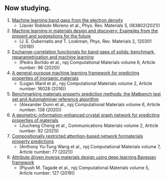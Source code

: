 ## Now studying.  
  1. [Machine learning band gaps from the electron density](https://doi.org/10.1103/PhysRevMaterials.5.083802)
     - (Javier Robledo Moreno et al., Phys. Rev. Materials 5, 083802(2021))
  2. [Machine learning in materials design and discovery: Examples from the present and suggestions for the future](https://doi.org/10.1103/PhysRevMaterials.2.120301)
     - (J. E. Gubernatis and T. Lookman, Phys. Rev. Materials 2, 120301 (2018))
  3. [Exchange-correlation functionals for band gaps of solids: benchmark, reparametrization and machine learning](https://doi.org/10.1038/s41524-020-00360-0)
     - (Pedro Borlido et al., npj Computational Materials volume 6, Article number: 96 (2020))
  4. [A general-purpose machine learning framework for predicting properties of inorganic materials](https://doi.org/10.1038/npjcompumats.2016.28)
     - (Logan Ward et al., npj Computational Materials volume 2, Article number: 16028 (2016))
  5. [Benchmarking materials property prediction methods: the Matbench test set and Automatminer reference algorithm](https://doi.org/10.1038/s41524-020-00406-3)
     - (Alexander Dunn et al., npj Computational Materials volume 6, Article number: 138 (2020))
  6. [A geometric-information-enhanced crystal graph network for predicting properties of materials](https://doi.org/10.1038/s43246-021-00194-3)
     - (Jiucheng Cheng et al., Communications Materials volume 2, Article number: 92 (2021))
  7. [Compositionally restricted attention-based network formaterials property predictions](https://doi.org/10.1038/s41524-021-00545-1)
     - (Anthony Yu-Tung Wang et al., npj Computational Materials volume 7, Article number: 77 (2021))
  8. [Attribute driven inverse materials design using deep learning Bayesian framework](https://doi.org/10.1038/s41524-019-0263-3)
     - (Piyush M. Tagade et al., npj Computational Materials volume 5, Article number: 127 (2019))
